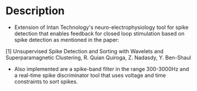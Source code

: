 # Description
* Extension of Intan Technology's neuro-electrophysiology tool for spike detection that 
enables feedback for closed loop stimulation based on spike detection as mentioned in the paper:

[1] Unsupervised Spike Detection and Sorting with Wavelets and
Superparamagnetic Clustering, R. Quian Quiroga, Z. Nadasdy, Y. Ben-Shaul

* Also implemented are a spike-band filter in the range 300-3000Hz and a real-time spike discriminator tool that uses voltage and time constraints to sort spikes.

